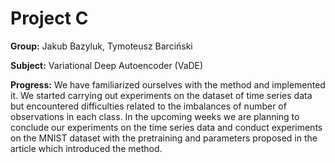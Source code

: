 # Project C

**Group:** Jakub Bazyluk, Tymoteusz Barciński

**Subject:** Variational Deep Autoencoder (VaDE)

**Progress:** We have familiarized ourselves with the method and implemented it. We started carrying out experiments on the dataset of time series data but encountered difficulties related to the imbalances of number of observations in each class. In the upcoming weeks we are planning to conclude our experiments on the time series data and conduct experiments on the MNIST dataset with the pretraining and parameters proposed in the article which introduced the method.